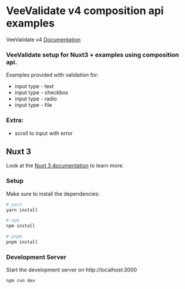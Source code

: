 # VeeValidate v4 composition api examples

VeeValidate v4 [Documentation](https://vee-validate.logaretm.com/v4/)

### VeeValidate setup for Nuxt3 + examples using composition api.

Examples provided with validation for:

- input type - text
- input type - checkbox
- input type - radio
- input type - file

### Extra:
- scroll to input with error

## Nuxt 3

Look at the [Nuxt 3 documentation](https://nuxt.com/docs/getting-started/introduction) to learn more.

### Setup

Make sure to install the dependencies:

```bash
# yarn
yarn install

# npm
npm install

# pnpm
pnpm install
```

### Development Server

Start the development server on http://localhost:3000

```bash
npm run dev
```
